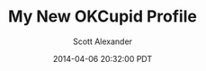 ---
layout: podcast
title: "My New OKCupid Profile"
author: Scott Alexander
description: https://slatestarcodex.com/2014/04/06/my-new-okcupid-profile/
date: 2014-04-06 20:32:00 PDT
length: 83242
duration: 21
guid: my-new-okcupid-profile
---